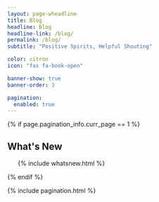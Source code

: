 ```yaml
---
layout: page-wheadline
title: Blog
headline: Blog
headline-link: /blog/
permalink: /blog/
subtitle: "Positive Spirits, Helpful Shouting"

color: citron
icon: "fas fa-book-open"

banner-show: true
banner-order: 3

pagination:
  enabled: true
---
```


{% if page.pagination_info.curr_page == 1 %}
<div class="blurb news">
  <h2>What's New</h2>
    <ul>
      {% include whatsnew.html %}
    </ul>
</div>
{% endif %}

{% include pagination.html %}
